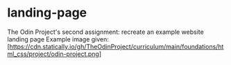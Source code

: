 # landing-page
The Odin Project's second assignment: recreate an example website landing page
Example image given: [https://cdn.statically.io/gh/TheOdinProject/curriculum/main/foundations/html_css/project/odin-project.png]
